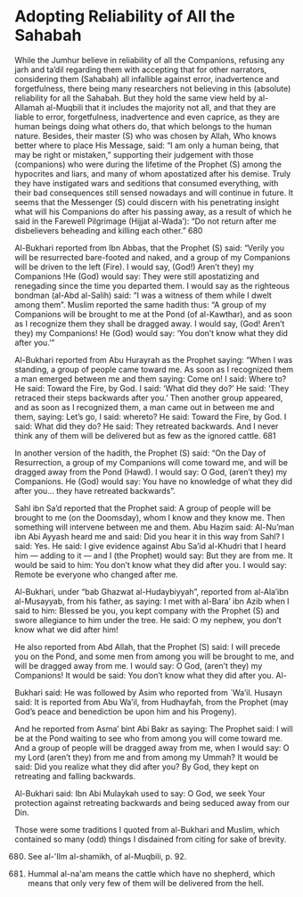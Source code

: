 Adopting Reliability of All the Sahabah
=======================================

While the Jumhur believe in reliability of all the Companions, refusing
any jarh and ta’dil regarding them with accepting that for other
narrators, considering them (Sahabah) all infallible against error,
inadvertence and forgetfulness, there being many researchers not
believing in this (absolute) reliability for all the Sahabah. But they
hold the same view held by al-Allamah al-Muqbili that it includes the
majority not all, and that they are liable to error, forgetfulness,
inadvertence and even caprice, as they are human beings doing what
others do, that which belongs to the human nature. Besides, their master
(S) who was chosen by Allah, Who knows better where to place His
Message, said: “I am only a human being, that may be right or mistaken,”
supporting their judgement with those (companions) who were during the
lifetime of the Prophet (S) among the hypocrites and liars, and many of
whom apostatized after his demise. Truly they have instigated wars and
seditions that consumed everything, with their bad consequences still
sensed nowadays and will continue in future. It seems that the Messenger
(S) could discern with his penetrating insight what will his Companions
do after his passing away, as a result of which he said in the Farewell
Pilgrimage (Hijjat al-Wada’): “Do not return after me disbelievers
beheading and killing each other.” <span id="_anchor_680"></span>680

Al-Bukhari reported from Ibn Abbas, that the Prophet (S) said: “Verily
you will be resurrected bare-footed and naked, and a group of my
Companions will be driven to the left (Fire). I would say, (God!) Aren’t
they) my Companions !He (God) would say: They were still apostatizing
and renegading since the time you departed them. I would say as the
righteous bondman (al-Abd al-Salih) said: “I was a witness of them while
I dwelt among them”. Muslim reported the same hadith thus: “A group of
my Companions will be brought to me at the Pond (of al-Kawthar), and as
soon as I recognize them they shall be dragged away. I would say, (God!
Aren’t they) my Companions! He (God) would say: ‘You don’t know what
they did after you.’”

Al-Bukhari reported from Abu Hurayrah as the Prophet saying: “When I was
standing, a group of people came toward me. As soon as I recognized them
a man emerged between me and them saying: Come on! I said: Where to? He
said: Toward the Fire, by God. I said: ‘What did they do?’ He said:
‘They retraced their steps backwards after you.’ Then another group
appeared, and as soon as I recognized them, a man came out in between me
and them, saying: Let’s go, I said: whereto? He said: Toward the Fire,
by God. I said: What did they do? He said: They retreated backwards. And
I never think any of them will be delivered but as few as the ignored
cattle. <span id="_anchor_681"></span>681

In another version of the hadith, the Prophet (S) said: “On the Day of
Resurrection, a group of my Companions will come toward me, and will be
dragged away from the Pond (Hawd). I would say: O God, (aren’t they) my
Companions. He (God) would say: You have no knowledge of what they did
after you... they have retreated backwards”.

Sahl ibn Sa’d reported that the Prophet said: A group of people will be
brought to me (on the Doomsday), whom I know and they know me. Then
something will intervene between me and them. Abu Hazim said: Al-Nu’man
ibn Abi Ayyash heard me and said: Did you hear it in this way from Sahl?
I said: Yes. He said: I give evidence against Abu Sa’id al-Khudri that I
heard him — adding to it — and I (the Prophet) would say: But they are
from me. It would be said to him: You don’t know what they did after
you. I would say: Remote be everyone who changed after me.

Al-Bukhari, under “bab Ghazwat al-Hudaybiyyah”, reported from al-Ala’ibn
al-Musayyab, from his father, as saying: I met with al-Bara’ ibn Azib
when I said to him: Blessed be you, you kept company with the Prophet
(S) and swore allegiance to him under the tree. He said: O my nephew,
you don’t know what we did after him!

He also reported from Abd Allah, that the Prophet (S) said: I will
precede you on the Pond, and some men from among you will be brought to
me, and will be dragged away from me. I would say: O God, (aren’t they)
my Companions! It would be said: You don’t know what they did after you.
Al-

Bukhari said: He was followed by Asim who reported from \`Wa’il. Husayn
said: It is reported from Abu Wa’il, from Hudhayfah, from the Prophet
(may God’s peace and benediction be upon him and his Progeny).

And he reported from Asma’ bint Abi Bakr as saying: The Prophet said: I
will be at the Pond waiting to see who from among you will come toward
me. And a group of people will be dragged away from me, when I would
say: O my Lord (aren’t they) from me and from among my Ummah? It would
be said: Did you realize what they did after you? By God, they kept on
retreating and falling backwards.

Al-Bukhari said: Ibn Abi Mulaykah used to say: O God, we seek Your
protection against retreating backwards and being seduced away from our
Din.

Those were some traditions I quoted from al-Bukhari and Muslim, which
contained so many (odd) things I disdained from citing for sake of
brevity.

  
  
  

680. See al-'Ilm al-shamikh, of al-Muqbili, p. 92.

681. Hummal al-na'am means the cattle which have no shepherd, which
means that only very few of them will be delivered from the hell.
